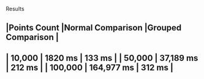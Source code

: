 Results

|Points Count	|Normal Comparison	|Grouped Comparison	|
---------------------------------------------------------
| 10,000		|	1820 ms			|	133 ms			|
| 50,000		|	37,189 ms		|   212 ms			|
| 100,000		|	164,977 ms		|	312 ms			|
---------------------------------------------------------